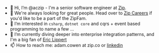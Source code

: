 - 👋 Hi, I’m @aczip - I'm a senior software engineer at [Zip](https://zip.co). 
- 💪 We're always looking for great people. Head over to [Zip Careers](https://zip.co/careers) if you'd like to be a part of the ZipFam.
- 👀 I’m interested in `csharp`, `dotnet core` and cqrs + event based programming to name a few ...
- 🌱 I’m currently diving deeper into enterprise integration patterns, and I'm a big fan of [Eric Lippert](https://ericlippert.com/)
- 📫 How to reach me: adam.cowen at zip.co or [linkedin](https://www.linkedin.com/in/adamcowen/)

<!---
aczip/aczip is a ✨ special ✨ repository because its `README.md` (this file) appears on your GitHub profile.
You can click the Preview link to take a look at your changes.
--->
